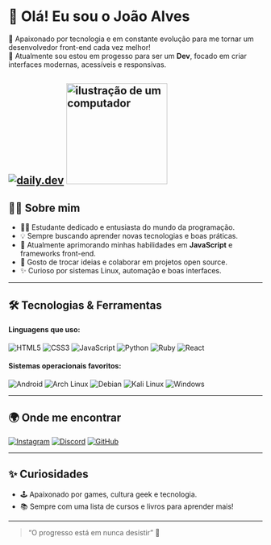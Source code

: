 # 👋 Olá! Eu sou o João Alves

🚀 Apaixonado por tecnologia e em constante evolução para me tornar um desenvolvedor front-end cada vez melhor!  
🎯 Atualmente sou estou em progesso para ser um **Dev**, focado em criar interfaces modernas, acessíveis e responsivas.

[![daily.dev](https://img.shields.io/badge/daily.dev-CE3DF3?style=for-the-badge&logo=daily.dev&logoColor=white)](https://app.daily.dev/alves404)
<img src="https://raw.githubusercontent.com/MicaelliMedeiros/micaellimedeiros/master/image/computer-illustration.png" alt="ilustração de um computador" min-width="200px" max-width="200px" width="200px" align="top right">
---

## 🧑‍💻 Sobre mim

- 👨‍🎓 Estudante dedicado e entusiasta do mundo da programação.
- 💡 Sempre buscando aprender novas tecnologias e boas práticas.
- 🌱 Atualmente aprimorando minhas habilidades em **JavaScript** e frameworks front-end.
- 💬 Gosto de trocar ideias e colaborar em projetos open source.
- ✨ Curioso por sistemas Linux, automação e boas interfaces.

---

## 🛠️ Tecnologias & Ferramentas

#### Linguagens que uso:
![HTML5](https://img.shields.io/badge/html5-%23E34F26.svg?style=for-the-badge&logo=html5&logoColor=white)
![CSS3](https://img.shields.io/badge/css3-%231572B6.svg?style=for-the-badge&logo=css3&logoColor=white)
![JavaScript](https://img.shields.io/badge/javascript-%23323330.svg?style=for-the-badge&logo=javascript&logoColor=%23F7DF1E)
![Python](https://img.shields.io/badge/python-3670A0?style=for-the-badge&logo=python&logoColor=ffdd54)
![Ruby](https://img.shields.io/badge/ruby-%23CC342D.svg?style=for-the-badge&logo=ruby&logoColor=white)
![React](https://img.shields.io/badge/React_Native-20232A?style=for-the-badge&logo=react&logoColor=61DAFB)

#### Sistemas operacionais favoritos:
![Android](https://img.shields.io/badge/Android-3DDC84?style=for-the-badge&logo=android&logoColor=white)
![Arch Linux](https://img.shields.io/badge/Arch%20Linux-1793D1?logo=arch-linux&logoColor=fff&style=for-the-badge)
![Debian](https://img.shields.io/badge/Debian-D70A53?style=for-the-badge&logo=debian&logoColor=white)
![Kali Linux](https://img.shields.io/badge/Kali-268BEE?style=for-the-badge&logo=kalilinux&logoColor=white)
![Windows](https://img.shields.io/badge/Windows-0078D6?style=for-the-badge&logo=windows&logoColor=white)

---

## 🌍 Onde me encontrar

[![Instagram](https://img.shields.io/badge/Instagram-%23E4405F.svg?style=for-the-badge&logo=Instagram&logoColor=white)](https://www.instagram.com/real.joao17/)
[![Discord](https://img.shields.io/badge/Discord-%235865F2.svg?style=for-the-badge&logo=discord&logoColor=white)](https://discord.gg/fudZCf8A)
[![GitHub](https://img.shields.io/badge/github-%23121011.svg?style=for-the-badge&logo=github&logoColor=white)](https://github.com/Alves404)

---

## ✨ Curiosidades

- 🕹️ Apaixonado por games, cultura geek e tecnologia.
- 📚 Sempre com uma lista de cursos e livros para aprender mais!

---

> “O progresso está em nunca desistir” 🚀
